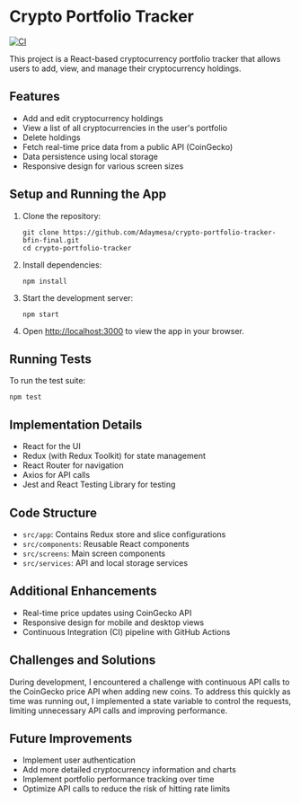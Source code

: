# Crypto Portfolio Tracker
[![CI](https://github.com/Adaymesa/crypto-portfolio-tracker-bfin-final/actions/workflows/ci.yml/badge.svg?branch=master)](https://github.com/Adaymesa/crypto-portfolio-tracker-bfin-final/actions/workflows/ci.yml)

This project is a React-based cryptocurrency portfolio tracker that allows users to add, view, and manage their cryptocurrency holdings.

## Features

- Add and edit cryptocurrency holdings
- View a list of all cryptocurrencies in the user's portfolio
- Delete holdings
- Fetch real-time price data from a public API (CoinGecko)
- Data persistence using local storage
- Responsive design for various screen sizes

## Setup and Running the App

1. Clone the repository:
   ```
   git clone https://github.com/Adaymesa/crypto-portfolio-tracker-bfin-final.git
   cd crypto-portfolio-tracker
   ```

2. Install dependencies:
   ```
   npm install
   ```

3. Start the development server:
   ```
   npm start
   ```

4. Open [http://localhost:3000](http://localhost:3000) to view the app in your browser.

## Running Tests

To run the test suite:
   ```
   npm test
   ```

## Implementation Details

- React for the UI
- Redux (with Redux Toolkit) for state management
- React Router for navigation
- Axios for API calls
- Jest and React Testing Library for testing

## Code Structure

- `src/app`: Contains Redux store and slice configurations
- `src/components`: Reusable React components
- `src/screens`: Main screen components
- `src/services`: API and local storage services

## Additional Enhancements

- Real-time price updates using CoinGecko API
- Responsive design for mobile and desktop views
- Continuous Integration (CI) pipeline with GitHub Actions

## Challenges and Solutions

During development, I encountered a challenge with continuous API calls to the CoinGecko price API when adding new coins. To address this quickly as time was running out, I implemented a state variable to control the requests, limiting unnecessary API calls and improving performance.

## Future Improvements

- Implement user authentication
- Add more detailed cryptocurrency information and charts
- Implement portfolio performance tracking over time
- Optimize API calls to reduce the risk of hitting rate limits
